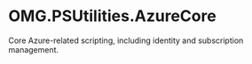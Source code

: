 # OMG.PSUtilities.AzureCore

Core Azure-related scripting, including identity and subscription management.

